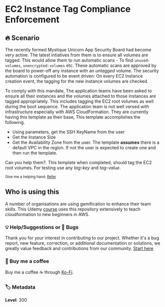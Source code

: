 # EC2 Instance Tag Compliance Enforcement

## 🔥 Scenario

The recently formed Mystique Unicorn App Security Board had become very active. The latest intiatives from them is to ensure all volumes are tagged. This would allow them to run automatic scans - To find `unused-volumes`, `unencrypted-volumes` etc. These automatic scans are approved by the board to power-off any instance with an _untagged_ volume. The security automation is configured to be event driven: On every EC2 Instance creation event, the tagging for the new instance volumes are checked.

To comply with this mandate, The application teams have been asked to ensure all their instances and the volumes attached to those instances are tagged appropriately. This includes tagging the EC2 root volumes as well during the boot sequence. The application team is not well versed with infrastructure especially with AWS CloudFormation. They are currently having this template as their base, This template accomplishes the following.

- Using parameters, get the SSH KeyName from the user
- Get the Instance Size
- Get the Availability Zone from the user. The template **assumes** there is a default VPC in the region. If not the user is expected to create one and then run the template.

Can you help them?. This template when completed, should tag the EC2 root volumes. For testing use any _tag-key_ and _tag-value_.

<sup>Give me a helping hand: [Refer][1]</sup>

## Who is using this

A number of organisations are using gamification to enhance their team skills. This Udemy [course][100] uses this repository extensively to teach cloudformation to new beginners in AWS.

### 💡 Help/Suggestions or 🐛 Bugs

Thank you for your interest in contributing to our project. Whether it's a bug report, new feature, correction, or additional documentation or solutions, we greatly value feedback and contributions from our community. [Start here][200]

### 👋 Buy me a coffee

Buy me a coffee ☕ through [Ko-Fi](https://ko-fi.com/miztiik).

### 🏷️ Metadata

**Level**: 300

[1]: https://docs.aws.amazon.com/AWSEC2/latest/UserGuide/user-data.html

[100]: https://www.udemy.com/course/aws-cloud-development-kit-from-beginner-to-professional/?referralCode=E15D7FB64E417C547579

[200]: https://github.com/miztiik/cfn-challenges/issues
